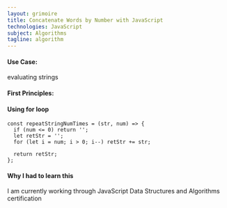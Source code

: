 ```yaml
---
layout: grimoire
title: Concatenate Words by Number with JavaScript
technologies: JavaScript
subject: Algorithms
tagline: algorithm
---
```


#### Use Case:
evaluating strings
#### First Principles:

#### Using for loop
```
const repeatStringNumTimes = (str, num) => {
  if (num <= 0) return '';
  let retStr = '';
  for (let i = num; i > 0; i--) retStr += str;

  return retStr;
};
```

#### Why I had to learn this
I am currently working through JavaScript Data Structures and Algorithms certification
